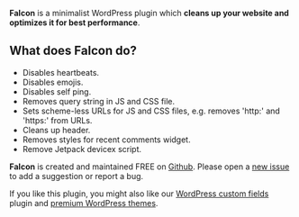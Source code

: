 **Falcon** is a minimalist WordPress plugin which **cleans up your website and optimizes it for best performance**.

## What does Falcon do?

* Disables heartbeats.
* Disables emojis.
* Disables self ping.
* Removes query string in JS and CSS file.
* Sets scheme-less URLs for JS and CSS files, e.g. removes 'http:' and 'https:' from URLs.
* Cleans up header.
* Removes styles for recent comments widget.
* Remove Jetpack devicex script.

**Falcon** is created and maintained FREE on [Github](https://github.com/rilwis/falcon). Please open a [new issue](https://github.com/rilwis/falcon/issues) to add a suggestion or report a bug.

If you like this plugin, you might also like our [WordPress custom fields](https://metabox.io) plugin and [premium WordPress themes](https://gretathemes.com).
